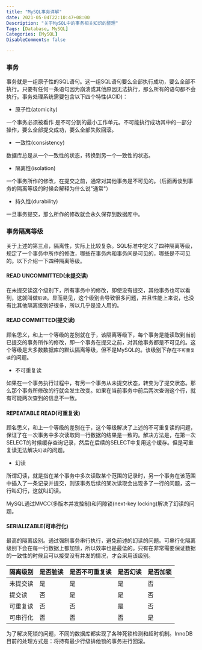 ```yaml
---
title: "MySQL事务详解"
date: 2021-05-04T22:10:47+08:00
Description: "关于MySQL中的事务相关知识的整理"
Tags: [Database, MySQL]
Categories: [MySQL]
DisableComments: false

---
```


### 事务

事务就是一组原子性的SQL语句。这一组SQL语句要么全部执行成功，要么全部不执行。只要有任何一条语句因为崩溃或其他原因无法执行，那么所有的语句都不会执行。事务处理系统需要包含以下四个特性(ACID)：

- 原子性(atomicity)

一个事务必须被看作 是不可分割的最小工作单元。不可能执行成功其中的一部分操作，要么全部提交成功，要么全部失败回滚。

- 一致性(consistency)

数据库总是从一个一致性的状态，转换到另一个一致性的状态。

- 隔离性(isolation)

一个事务所作的修改，在提交之前，通常对其他事务是不可见的。（后面再谈到事务的隔离等级的时候会解释为什么说"通常"）

- 持久性(durability)

一旦事务提交，那么所作的修改就会永久保存到数据库中。



### 事务隔离等级

关于上述的第三点，隔离性，实际上比较复杂。SQL标准中定义了四种隔离等级，规定了一个事务中所作的修改，哪些在事务内和事务间是可见的，哪些是不可见的。以下介绍一下四种隔离等级。



#### READ UNCOMMITTED(未提交读)

在未提交读这个级别下，所有事务中的修改，即使没有提交，其他事务也可以看到，这就叫做`脏读`。显而易见，这个级别会导致很多问题，并且性能上来说，也没有比其他隔离级别好很多，所以几乎是没人用的。

#### READ COMMITTED(提交读)

顾名思义，和上一个等级的差别就在于，该隔离等级下，每个事务是能读取到当前已提交的事务所作的修改，即一个事务在提交之前，对其他事务都是不可见的。这个等级是大多数数据库的默认隔离等级，但不是MySQL的。该级别下存在`不可重复读`的问题。

- 不可重复读

如果在一个事务执行过程中，有另一个事务从未提交状态，转变为了提交状态。那么那个事务所修改的行就会发生改变。如果在当前事务中前后两次查询这个行，就有可能两次查到的信息不一致。

#### REPEATABLE READ(可重复读)

顾名思义，和上一个等级的差别在于，这个等级解决了上述的不可重复读的问题，保证了在一次事务中多次读取同一行数据的结果是一致的。解决方法是，在第一次SELECT的时候缓存查询记录，然后在后续的SELECT中复用这个缓存。但是可重复读无法解决`幻读`的问题。

- 幻读

所谓幻读，就是指在某个事务中多次读取某个范围的记录时，另一个事务在该范围中插入了一条记录并提交，则该事务后续的某次读取会出现多了一行的问题，这一行叫幻行，这就叫幻读。



MySQL通过MVCC(多版本并发控制)和间隙锁(next-key locking)解决了幻读的问题。



#### SERIALIZABLE(可串行化)

最高的隔离级别。通过强制事务串行执行，避免前述的幻读的问题。可串行化隔离级别下会在每一行数据上都加锁，所以效率也是最低的。只有在非常需要保证数据的一致性的时候且可以接受没有并发的情况，才会采用该级别。

| 隔离级别 | 是否脏读 | 是否不可重复读 | 是否幻读 | 是否加锁 |
| -------- | -------- | -------------- | -------- | -------- |
| 未提交读 | 是       | 是             | 是       | 否       |
| 提交读   | 否       | 是             | 是       | 否       |
| 可重复读 | 否       | 否             | 是       | 否       |
| 可串行化 | 否       | 否             | 否       | 是       |

为了解决死锁的问题，不同的数据库都实现了各种死锁检测和超时机制。InnoDB目前的处理方式是：将持有最少行级排他锁的事务进行回滚。 



